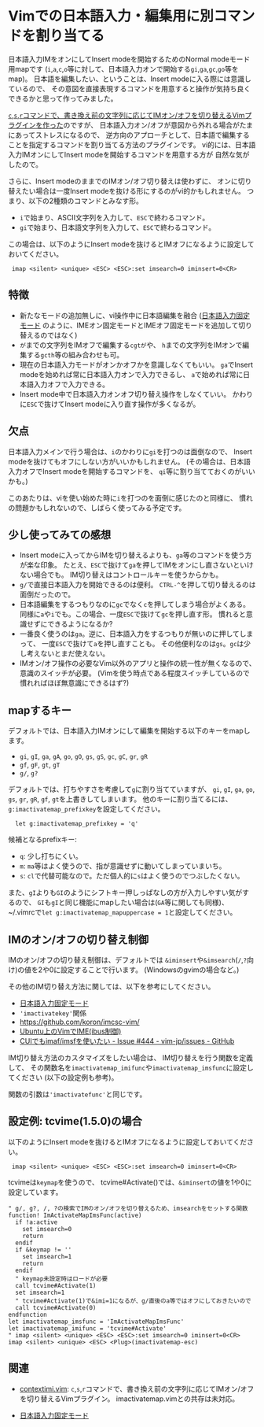 # Vimでの日本語入力・編集用に別コマンドを割り当てる

日本語入力IMをオンにしてInsert modeを開始するためのNormal modeモード用mapです
(`i`,`a`,`c`,`o`等に対して、日本語入力オンで開始する`gi`,`ga`,`gc`,`go`等をmap)。
日本語を編集したい、ということは、Insert modeに入る際には意識しているので、
その意図を直接表現するコマンドを用意すると操作が気持ち良くできるかと思って作ってみました。

[`c`,`s`,`r`コマンドで、書き換え前の文字列に応じてIMオン/オフを切り替えるVimプラグインを作った](http://qiita.com/deton/items/ce21f80265753134e7e9)のですが、
日本語入力オン/オフが意図から外れる場合がたまにあってストレスになるので、
逆方向のアプローチとして、日本語で編集することを指定するコマンドを割り当てる方法のプラグインです。
vi的には、日本語入力IMオンにしてInsert modeを開始するコマンドを用意する方が
自然な気がしたので。

さらに、Insert modeのままでのIMオン/オフ切り替えは使わずに、
オンに切り替えたい場合は一度Insert modeを抜ける形にするのがvi的かもしれません。
つまり、以下の2種類のコマンドとみなす形。
* `i`で始まり、ASCII文字列を入力して、`ESC`で終わるコマンド。
* `gi`で始まり、日本語文字列を入力して、`ESC`で終わるコマンド。

この場合は、以下のようにInsert modeを抜けるとIMオフになるように設定しておいてください。
```
 imap <silent> <unique> <ESC> <ESC>:set imsearch=0 iminsert=0<CR>
```

## 特徴

* 新たなモードの追加無しに、vi操作中に日本語編集を融合
  ([日本語入力固定モード](https://sites.google.com/site/fudist/Home/vim-nihongo-ban/vim-japanese/ime-control)
  のように、IMEオン固定モードとIMEオフ固定モードを追加して切り替えるのではなく)
 * `が`までの文字列をIMオフで編集する`cgtが`や、
   `h`までの文字列をIMオンで編集する`gcth`等の組み合わせも可。
* 現在の日本語入力モードがオンかオフかを意識しなくてもいい。
  `ga`でInsert modeを始めれば常に日本語入力オンで入力できるし、
  `a`で始めれば常に日本語入力オフで入力できる。
* Insert mode中で日本語入力オンオフ切り替え操作をしなくていい。
  かわりに`ESC`で抜けてInsert modeに入り直す操作が多くなるが。

## 欠点

日本語入力メインで行う場合は、`i`のかわりに`gi`を打つのは面倒なので、
Insert modeを抜けてもオフにしない方がいいかもしれません。
(その場合は、日本語入力オフでInsert modeを開始するコマンドを、
`qi`等に割り当てておくのがいいかも。)

このあたりは、viを使い始めた時に`i`を打つのを面倒に感じたのと同様に、
慣れの問題かもしれないので、しばらく使ってみる予定です。

## 少し使ってみての感想

* Insert modeに入ってからIMを切り替えるよりも、`ga`等のコマンドを使う方が楽な印象。
  たとえ、`ESC`で抜けて`ga`を押してIMをオンにし直さないといけない場合でも。
  IM切り替えはコントロールキーを使うからかも。
* `g/`で直接日本語入力を開始できるのは便利。
  `CTRL-^`を押して切り替えるのは面倒だったので。
* 日本語編集をするつもりなのに`gc`でなく`c`を押してしまう場合がよくある。
  同様に`a`や`i`でも。この場合、一度`ESC`で抜けて`gc`を押し直す形。
  慣れると意識せずにできるようになるか?
* 一番良く使うのは`ga`。逆に、日本語入力をするつもりが無いのに押してしまって、
  一度`ESC`で抜けて`a`を押し直すことも。
  その他便利なのは`gs`。`gc`は少し考えないとまだ使えない。
* IMオン/オフ操作の必要なVim以外のアプリと操作の統一性が無くなるので、
  意識のスイッチが必要。
  (Vimを使う時点である程度スイッチしているので慣れればほぼ無意識にできるはず?)

## mapするキー
デフォルトでは、日本語入力IMオンにして編集を開始する以下のキーをmapします。
* `gi`, `gI`, `ga`, `gA`, `go`, `gO`, `gs`, `gS`, `gc`, `gC`, `gr`, `gR`
* `gf`, `gF`, `gt`, `gT`
* `g/`, `g?`

デフォルトでは、打ちやすさを考慮して`g`に割り当てていますが、
`gi`, `gI`, `ga`, `go`, `gs`, `gr`, `gR`, `gf`, `gt`を上書きしてしまいます。
他のキーに割り当てるには、`g:imactivatemap_prefixkey`を設定してください。
```
  let g:imactivatemap_prefixkey = 'q'
```
候補となるprefixキー:
* `q`: 少し打ちにくい。
* `m`: `ma`等はよく使うので、指が意識せずに動いてしまっていまいち。
* `s`: `cl`で代替可能なので。ただ個人的に`s`はよく使うのでつぶしたくない。

また、`gI`よりも`GI`のようにシフトキー押しっぱなしの方が入力しやすい気がするので、
`GI`も`gI`と同じ機能にmapしたい場合は(`GA`等に関しても同様)、
~/.vimrcで`let g:imactivatemap_mapuppercase = 1`と設定してください。

## IMのオン/オフの切り替え制御
IMのオン/オフの切り替え制御は、デフォルトでは
`&iminsert`や`&imsearch`(`/`,`?`向け)の値を2や0に設定することで行います。
(Windowsのgvimの場合など。)

その他のIM切り替え方法に関しては、以下を参考にしてください。

* [日本語入力固定モード](https://sites.google.com/site/fudist/Home/vim-nihongo-ban/vim-japanese/ime-control)
* `'imactivatekey'`関係
 * https://github.com/koron/imcsc-vim/
 * [Ubuntu上のVimでIME(ibus制御)](http://www.kaoriya.net/blog/2013/07/15/)
 * [CUIでもimaf/imsfを使いたい - Issue #444 - vim-jp/issues - GitHub](https://github.com/vim-jp/issues/issues/444)

IM切り替え方法のカスタマイズをしたい場合は、
IM切り替えを行う関数を定義して、
その関数名を`imactivatemap_imifunc`や`imactivatemap_imsfunc`に設定してください
(以下の設定例も参考)。

関数の引数は`'imactivatefunc'`と同じです。

## 設定例: tcvime(1.5.0)の場合
以下のようにInsert modeを抜けるとIMオフになるように設定しておいてください。
```
 imap <silent> <unique> <ESC> <ESC>:set imsearch=0 iminsert=0<CR>
```

tcvimeは`keymap`を使うので、
tcvime#Activate()では、`&iminsert`の値を1や0に設定しています。

```vim
" g/, g?, /, ?の検索でIMのオン/オフを切り替えるため、imsearchをセットする関数
function! ImActivateMapImsFunc(active)
  if !a:active
    set imsearch=0
    return
  endif
  if &keymap != ''
    set imsearch=1
    return
  endif
  " keymap未設定時はロードが必要
  call tcvime#Activate(1)
  set imsearch=1
  " tcvime#Activate(1)で&imi=1になるが、g/直後のa等ではオフにしておきたいので
  call tcvime#Activate(0)
endfunction
let imactivatemap_imsfunc = 'ImActivateMapImsFunc'
let imactivatemap_imifunc = 'tcvime#Activate'
" imap <silent> <unique> <ESC> <ESC>:set imsearch=0 iminsert=0<CR>
imap <silent> <unique> <ESC> <Plug>(imactivatemap-esc)
```

## 関連
* [contextimi.vim](https://github.com/deton/contextimi.vim):
  `c`,`s`,`r`コマンドで、書き換え前の文字列に応じてIMオン/オフを切り替えるVimプラグイン。
  imactivatemap.vimとの共存は未対応。

* [日本語入力固定モード](https://sites.google.com/site/fudist/Home/vim-nihongo-ban/vim-japanese/ime-control)
